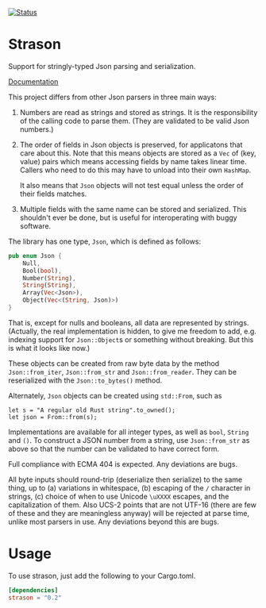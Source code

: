 [![Status](https://travis-ci.org/apoelstra/strason.png?branch=master)](https://travis-ci.org/apoelstra/strason)

# Strason

Support for stringly-typed Json parsing and serialization.

[Documentation](https://www.wpsoftware.net/rustdoc/strason/)

This project differs from other Json parsers in three main ways:

1. Numbers are read as strings and stored as strings. It is the responsibility
   of the calling code to parse them. (They are validated to be valid Json
   numbers.)

2. The order of fields in Json objects is preserved, for applicatons that care
   about this. Note that this means objects are stored as a `Vec` of (key, value)
   pairs which means accessing fields by name takes linear time. Callers who
   need to do this may have to unload into their own `HashMap`.

   It also means that `Json` objects will not test equal unless the order of their
   fields matches.

3. Multiple fields with the same name can be stored and serialized. This shouldn't
   ever be done, but is useful for interoperating with buggy software.

The library has one type, `Json`, which is defined as follows:
```rust
pub enum Json {
    Null,
    Bool(bool),
    Number(String),
    String(String),
    Array(Vec<Json>),
    Object(Vec<(String, Json)>)
}
```
That is, except for nulls and booleans, all data are represented by strings.
(Actually, the real implementation is hidden, to give me freedom to add, e.g.
indexing support for `Json::Object`s or something without breaking. But this
is what it looks like now.)

These objects can be created from raw byte data by the method
`Json::from_iter`, `Json::from_str` and `Json::from_reader`. They can
be reserialized with the `Json::to_bytes()` method.

Alternately, `Json` objects can be created using `std::From`, such as
```
let s = "A regular old Rust string".to_owned();
let json = From::from(s);
```
Implementations are available for all integer types, as well as `bool`, `String`
and `()`. To construct a JSON number from a string, use `Json::from_str` as
above so that the number can be validated to have correct form.

Full compliance with ECMA 404 is expected. Any deviations are bugs.

All byte inputs should round-trip (deserialize then serialize) to the same
thing, up to (a) variations in whitespace, (b) escaping of the `/` character
in strings, (c) choice of when to use Unicode `\uXXXX` escapes, and the
capitalization of them. Also UCS-2 points that are not UTF-16 (there are few
of these and they are meaningless anyway) will be rejected at parse time,
unlike most parsers in use. Any deviations beyond this are bugs.

# Usage

To use strason, just add the following to your Cargo.toml.

```toml
[dependencies]
strason = "0.2"
```

